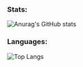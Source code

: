 ### Stats:
![Anurag's GitHub stats](https://github-readme-stats.vercel.app/api?username=M0hanad1&count_private=true&show_icons=true&theme=tokyonight)


### Languages:
![Top Langs](https://github-readme-stats.vercel.app/api/top-langs/?username=M0hanad1&layout=compact)

